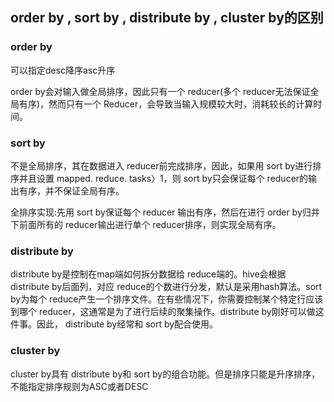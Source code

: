 ## order by , sort by , distribute by , cluster by的区别

### order by

可以指定desc降序asc升序

 order by会对输入做全局排序，因此只有一个 reducer(多个 reducer无法保证全局有序)，然而只有一个 Reducer，会导致当输入规模较大时，消耗较长的计算时间。

### sort by

不是全局排序，其在数据进入 reducer前完成排序，因此，如果用 sort by进行排序并且设置 mapped. reduce. tasks〉1，则 sort by只会保证每个 reducer的输出有序，并不保证全局有序。

全排序实现:先用 sort by保证每个 reducer 输出有序，然后在进行 order by归并下前面所有的 reducer输出进行单个 reducer排序，则实现全局有序。

### distribute by

 distribute by是控制在map端如何拆分数据给 reduce端的。hive会根据 distribute by后面列，对应 reduce的个数进行分发，默认是采用hash算法。sort by为每个 reduce产生一个排序文件。在有些情况下，你需要控制某个特定行应该到哪个 reducer，这通常是为了进行后续的聚集操作。distribute by刚好可以做这件事。因此， distribute by经常和 sort by配合使用。

### cluster by

 cluster by具有 distribute by和 sort by的组合功能。但是排序只能是升序排序，不能指定排序规则为ASC或者DESC